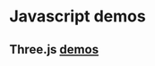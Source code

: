 # Javascript demos

## Three.js [demos](https://github.com/zhang2333/js-playthings/threejs/README.md)
